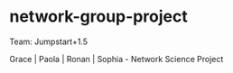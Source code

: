# network-group-project

Team: Jumpstart+1.5

Grace | Paola | Ronan | Sophia - Network Science Project
